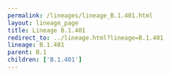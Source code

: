 ```yaml
---
permalink: /lineages/lineage_B.1.401.html
layout: lineage_page
title: Lineage B.1.401
redirect_to: ../lineage.html?lineage=B.1.401
lineage: B.1.401
parent: B.1
children: ['B.1.401']
---
```

